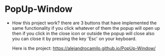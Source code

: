# PopUp-Window

* How this project work?
  there are 3 buttons that have implemented the same functionality if you click whatever of them
  the popup will open up then if you click in the close icon or outside the popup will close also
  you can close it by pressing the key 'Esc' on your keyboard.

  Here is the project: https://alejandrocamilo.github.io/PopUp-Window/

